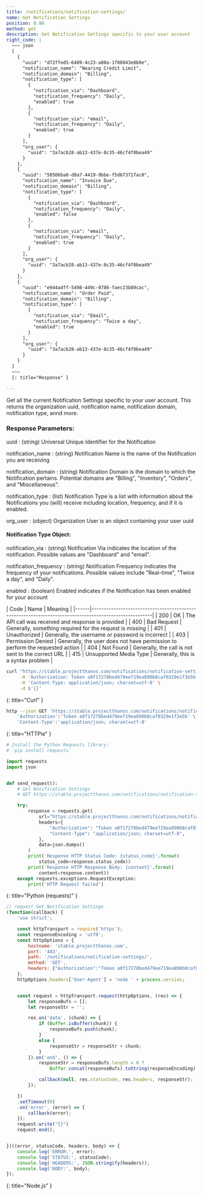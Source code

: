 ```yaml
---
title: /notifications/notification-settings/
name: Get Notification Settings
position: 0.98
method: get
description: Get Notification Settings specific to your user account
right_code: |
  ~~~ json
  [
    {
      "uuid": "d72ffed5-6409-4c23-a88a-1f86043e8b0e",
      "notification_name": "Nearing Credit Limit",
      "notification_domain": "Billing",
      "notification_type": [
        {
          "notification_via": "Dashboard",
          "notification_frequency": "Daily",
          "enabled": true
        },
        {
          "notification_via": "email",
          "notification_frequency": "Daily",
          "enabled": true
        }
      ],
      "org_user": {
        "uuid": "3a7acb28-ab13-437e-8c35-46cf4f0bea49"
      }
    },
    {
      "uuid": "58506ba8-d0a7-4419-9bbe-f5d67371fac0",
      "notification_name": "Invoice Due",
      "notification_domain": "Billing",
      "notification_type": [
        {
          "notification_via": "Dashboard",
          "notification_frequency": "Daily",
          "enabled": false
        },
        {
          "notification_via": "email",
          "notification_frequency": "Daily",
          "enabled": true
        }
      ],
      "org_user": {
        "uuid": "3a7acb28-ab13-437e-8c35-46cf4f0bea49"
      }
    },
    {
      "uuid": "e944adff-5498-449c-9786-faec23b89cac",
      "notification_name": "Order Paid",
      "notification_domain": "Billing",
      "notification_type": [
        {
          "notification_via": "Email",
          "notification_frequency": "Twice a day",
          "enabled": true
        }
      ],
      "org_user": {
        "uuid": "3a7acb28-ab13-437e-8c35-46cf4f0bea49"
      }
    }
  ]
  ~~~
  {: title="Response" }

---
```

Get all the current Notification Settings specific to your user account. This returns the organization uuid, notification name, notification domain, notification type, annd more.

### Response Parameters:

uuid
: (string) Universal Unique Identifier for the Notification

notification_name
: (string) Notification Name is the name of the Notification you are receiving

notification_domain
: (string) Notification Domain is the domain to which the Notification pertains. Potential domains are "Billing", "Inventory", "Orders", and "Miscellaneous".

notification_type
: (list) Notification Type is a list with information about the Notifications you (will) receive including location, frequency, and if it is enabled.

org_user
: (object) Organization User is an object containing your user uuid

#### Notification Type Object:

notification_via
: (string) Notification Via indicates the location of the notification. Possible values are "Dashboard" and "email".

notification_frequency
: (string) Notification Frequency indicates the frequency of your notifications. Possible values include "Real-time", "Twice a day", and "Daily".

enabled
: (boolean) Enabled indicates if the Notification has been enabled for your account

| Code | Name                   | Meaning                                                                      |
|------|-------------------------------------------------------------------------------------------------------|
| 200  | OK                     | The API call was received and response is provided                           |
| 400  | Bad Request            | Generally, something required for the request is missing                     |
| 401  | Unauthorized           | Generally, the username or password is incorrect                             |
| 403  | Permission Denied      | Generally, the user does not have permission to perform the requested action |
| 404  | Not Found              | Generally, the call is not sent to the correct URL                           |
| 415  | Unsupported Media Type | Generally, this is a syntax problem                                          |


~~~ bash
curl "https://stable.projectthanos.com/notifications/notification-settings/" \
     -H 'Authorization: Token a0f17278bed479ee719ea890b8caf0329e1f3e5b' \
     -H 'Content-Type: application/json; charset=utf-8' \
     -d $'{}'

~~~
{: title="Curl" }

~~~ bash
http --json GET 'https://stable.projectthanos.com/notifications/notification-settings/' \
    'Authorization':'Token a0f17278bed479ee719ea890b8caf0329e1f3e5b' \
    'Content-Type':'application/json; charset=utf-8'


~~~
{: title="HTTPie" }

~~~ python
# Install the Python Requests library:
# `pip install requests`

import requests
import json


def send_request():
    # Get Notification Settings
    # GET https://stable.projectthanos.com/notifications/notification-settings/

    try:
        response = requests.get(
            url="https://stable.projectthanos.com/notifications/notification-settings/",
            headers={
                "Authorization": "Token a0f17278bed479ee719ea890b8caf0329e1f3e5b",
                "Content-Type": "application/json; charset=utf-8",
            },
            data=json.dumps()
        )
        print('Response HTTP Status Code: {status_code}'.format(
            status_code=response.status_code))
        print('Response HTTP Response Body: {content}'.format(
            content=response.content))
    except requests.exceptions.RequestException:
        print('HTTP Request failed')

~~~
{: title="Python (requests)" }

~~~ javascript
// request Get Notification Settings
(function(callback) {
    'use strict';

    const httpTransport = require('https');
    const responseEncoding = 'utf8';
    const httpOptions = {
        hostname: 'stable.projectthanos.com',
        port: '443',
        path: '/notifications/notification-settings/',
        method: 'GET',
        headers: {"Authorization":"Token a0f17278bed479ee719ea890b8caf0329e1f3e5b","Content-Type":"application/json; charset=utf-8"}
    };
    httpOptions.headers['User-Agent'] = 'node ' + process.version;


    const request = httpTransport.request(httpOptions, (res) => {
        let responseBufs = [];
        let responseStr = '';

        res.on('data', (chunk) => {
            if (Buffer.isBuffer(chunk)) {
                responseBufs.push(chunk);
            }
            else {
                responseStr = responseStr + chunk;
            }
        }).on('end', () => {
            responseStr = responseBufs.length > 0 ?
                Buffer.concat(responseBufs).toString(responseEncoding) : responseStr;

            callback(null, res.statusCode, res.headers, responseStr);
        });

    })
    .setTimeout(0)
    .on('error', (error) => {
        callback(error);
    });
    request.write("{}")
    request.end();


})((error, statusCode, headers, body) => {
    console.log('ERROR:', error);
    console.log('STATUS:', statusCode);
    console.log('HEADERS:', JSON.stringify(headers));
    console.log('BODY:', body);
});

~~~
{: title="Node.js" }
